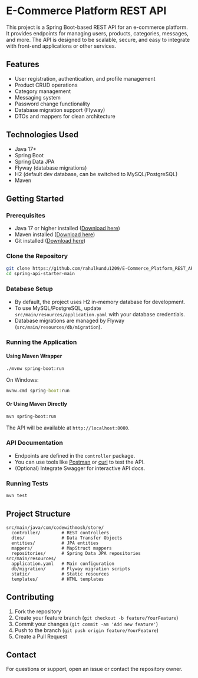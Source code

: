 # E-Commerce Platform REST API

This project is a Spring Boot-based REST API for an e-commerce platform. It provides endpoints for managing users, products, categories, messages, and more. The API is designed to be scalable, secure, and easy to integrate with front-end applications or other services.

## Features
- User registration, authentication, and profile management
- Product CRUD operations
- Category management
- Messaging system
- Password change functionality
- Database migration support (Flyway)
- DTOs and mappers for clean architecture

## Technologies Used
- Java 17+
- Spring Boot
- Spring Data JPA
- Flyway (database migrations)
- H2 (default dev database, can be switched to MySQL/PostgreSQL)
- Maven

## Getting Started

### Prerequisites
- Java 17 or higher installed ([Download here](https://adoptium.net/))
- Maven installed ([Download here](https://maven.apache.org/download.cgi))
- Git installed ([Download here](https://git-scm.com/downloads))

### Clone the Repository
```sh
git clone https://github.com/rahulkundu1209/E-Commerce_Platform_REST_API.git
cd spring-api-starter-main
```

### Database Setup
- By default, the project uses H2 in-memory database for development.
- To use MySQL/PostgreSQL, update `src/main/resources/application.yaml` with your database credentials.
- Database migrations are managed by Flyway (`src/main/resources/db/migration`).

### Running the Application
#### Using Maven Wrapper
```sh
./mvnw spring-boot:run
```
On Windows:
```cmd
mvnw.cmd spring-boot:run
```

#### Or Using Maven Directly
```sh
mvn spring-boot:run
```

The API will be available at `http://localhost:8080`.

### API Documentation
- Endpoints are defined in the `controller` package.
- You can use tools like [Postman](https://www.postman.com/) or [curl](https://curl.se/) to test the API.
- (Optional) Integrate Swagger for interactive API docs.

### Running Tests
```sh
mvn test
```

## Project Structure
```
src/main/java/com/codewithmosh/store/
  controller/        # REST controllers
  dtos/              # Data Transfer Objects
  entities/          # JPA entities
  mappers/           # MapStruct mappers
  repositories/      # Spring Data JPA repositories
src/main/resources/
  application.yaml   # Main configuration
  db/migration/      # Flyway migration scripts
  static/            # Static resources
  templates/         # HTML templates
```

## Contributing
1. Fork the repository
2. Create your feature branch (`git checkout -b feature/YourFeature`)
3. Commit your changes (`git commit -am 'Add new feature'`)
4. Push to the branch (`git push origin feature/YourFeature`)
5. Create a Pull Request

## Contact
For questions or support, open an issue or contact the repository owner.
